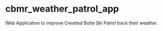 # cbmr_weather_patrol_app

Web Application to improve Crestted Butte Ski Patrol track their weather. 


